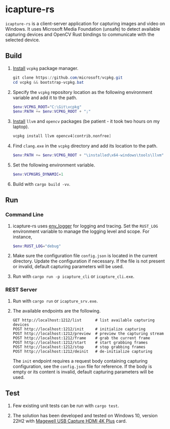 # icapture-rs

`icapture-rs` is a client-server application for capturing images and video on Windows. It uses Microsoft Media Foundation (unsafe) to detect available capturing devices and OpenCV Rust bindings to communicate with the selected device.

## Build

1. [Install](https://learn.microsoft.com/en-us/vcpkg/get_started/get-started?pivots=shell-cmd#1---set-up-vcpkg) `vcpkg` package manager.

   ```PowerShell
   git clone https://github.com/microsoft/vcpkg.git
   cd vcpkg && bootstrap-vcpkg.bat
   ```

2. Specify the `vcpkg` repository location as the following environment variable and add it to the path.

   ```PowerShell
   $env:VCPKG_ROOT="C:\Git\vcpkg"
   $env:PATH += $env:VCPKG_ROOT + ";"
   ```

3. [Install](https://github.com/twistedfall/opencv-rust/blob/master/INSTALL.md#windows-package) `llvm` and `opencv` packages (be patient - it took two hours on my laptop).

   ```PowerShell
   vcpkg install llvm opencv4[contrib,nonfree]
   ```

4. Find `clang.exe` in the `vcpkg` directory and add its location to the path.

   ```PowerShell
   $env:PATH += $env:VCPKG_ROOT + "\installed\x64-windows\tools\llvm" + ";"
   ```

5. Set the following environment variable.

   ```PowerShell
   $env:VCPKGRS_DYNAMIC=1
   ```

6. Build with `cargo build -vv`.

## Run

### Command Line

1. icapture-rs uses [env_logger](https://docs.rs/env_logger/latest/env_logger/index.html) for logging and tracing. Set the `RUST_LOG` environment variable to manage the logging level and scope. For instance,

   ```PowerShell
   $env:RUST_LOG="debug"
   ```

2. Make sure the configuration file `config.json` is located in the current directory. Update the configuration if necessary. If the file is not present or invalid, default capturing parameters will be used.

3. Run with `cargo run -p icapture_cli` or `icapture_cli.exe`.

### REST Server

1. Run with `cargo run` or `icapture_srv.exe`.

2. The available endpoints are the following.

   ```
   GET http://localhost:1212/list      # list available capturing devices
   POST http://localhost:1212/init     # initialize capturing
   POST http://localhost:1212/preview  # preview the capturing stream
   POST http://localhost:1212/frame    # grab the current frame
   POST http://localhost:1212/start    # start grabbing frames
   POST http://localhost:1212/stop     # stop grabbing frames
   POST http://localhost:1212/deinit   # de-initialize capturing
   ```

   The `init` endpoint requires a request body containing capturing configuration, see the `config.json` file for reference. If the body is empty or its content is invalid, default capturing parameters will be used.

## Test

1. Few existing unit tests can be run with `cargo test`.

2. The solution has been developed and tested on Windows 10, version 22H2 with [Magewell USB Capture HDMI 4K Plus](https://www.magewell.com/products/usb-capture-hdmi-4k-plus) card.
